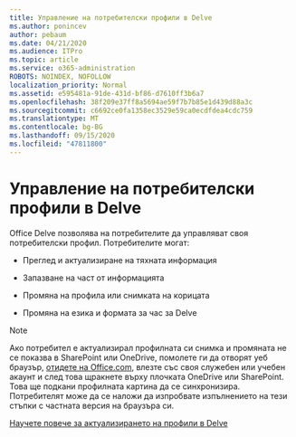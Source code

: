 ```yaml
---
title: Управление на потребителски профили в Delve
ms.author: ponincev
author: pebaum
ms.date: 04/21/2020
ms.audience: ITPro
ms.topic: article
ms.service: o365-administration
ROBOTS: NOINDEX, NOFOLLOW
localization_priority: Normal
ms.assetid: e595481a-91de-431d-bf86-d7610ff3b6a7
ms.openlocfilehash: 38f209e37ff8a5694ae59f7b7b85e1d439d88a3c
ms.sourcegitcommit: c6692ce0fa1358ec3529e59ca0ecdfdea4cdc759
ms.translationtype: MT
ms.contentlocale: bg-BG
ms.lasthandoff: 09/15/2020
ms.locfileid: "47811800"
---
```

# <a name="manage-user-profiles-in-delve"></a>Управление на потребителски профили в Delve

Office Delve позволява на потребителите да управляват своя потребителски профил. Потребителите могат:
  
- Преглед и актуализиране на тяхната информация
    
- Запазване на част от информацията
    
- Промяна на профила или снимката на корицата
    
- Промяна на езика и формата за час за Delve
    
> [!NOTE]
> Ако потребител е актуализирал профилната си снимка и промяната не се показва в SharePoint или OneDrive, помолете ги да отворят уеб браузър, [отидете на Office.com](https://www.office.com), влезте със своя служебен или учебен акаунт и след това щракнете върху плочката OneDrive или SharePoint. Това ще подкани профилната картина да се синхронизира. Потребителят може да се наложи да изпробвате изпълнението на тези стъпки с частната версия на браузъра си. 
  
[Научете повече за актуализирането на профили в Delve](https://go.microsoft.com/fwlink/?linkid=735070)
  

